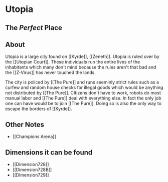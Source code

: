 # Utopia
## The *Perfect* Place

## About
Utopia is a large city found on [[Kyrde]], [[Zeneth]]. Utopia is ruled over by the [[Utopian Court]]. These individuals run the entire lives of the inhabitants which many don't mind because the rules aren't that bad and the [[Z-Virus]] has never touched the lands. 

The city is policed by [[The Pure]] and runs seeminly strict rules such as a curfew and random house checks for illegal goods which would be anything not distributed by [[The Pure]]. CItizens don't have to work, robots do most manual labor and [[The Pure]] deal with everything else. In fact the only job one can have would be to join [[The Pure]]. Doing so is also the only way to escape the borders of [[Kyrde]].

## Other Notes
- [[Champions Arena]]

## Dimensions it can be found
- [[Dimension728]]
-  [[Dimension728B]]
- [[Dimension729]]